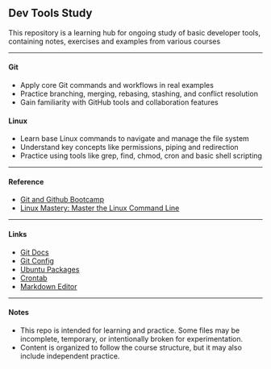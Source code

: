 ## Dev Tools Study

This repository is a learning hub for ongoing study of basic developer tools, containing notes, exercises and examples from various courses

---
#### Git
- Apply core Git commands and workflows in real examples
- Practice branching, merging, rebasing, stashing, and conflict resolution
- Gain familiarity with GitHub tools and collaboration features

#### Linux
- Learn base Linux commands to navigate and manage the file system
- Understand key concepts like permissions, piping and redirection
- Practice using tools like grep, find, chmod, cron and basic shell scripting

---
#### Reference

- [Git and Github Bootcamp](https://www.udemy.com/course/git-and-github-bootcamp/)
- [Linux Mastery: Master the Linux Command Line](https://www.udemy.com/course/linux-mastery/)
---
#### Links
- [Git Docs](https://git-scm.com/docs)
- [Git Config](https://git-scm.com/docs/git-config)
- [Ubuntu Packages](https://packages.ubuntu.com)
- [Crontab](https://crontab.guru)
- [Markdown Editor](https://markdown-it.github.io/)

---
#### Notes
- This repo is intended for learning and practice. Some files may be incomplete, temporary, or intentionally broken for experimentation.
- Content is organized to follow the course structure, but it may also include independent practice.